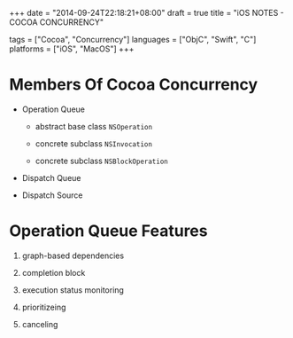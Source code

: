 +++
date        = "2014-09-24T22:18:21+08:00"
draft       = true
title       = "iOS NOTES - COCOA CONCURRENCY"

tags        = ["Cocoa", "Concurrency"]
languages   = ["ObjC", "Swift", "C"]
platforms   = ["iOS", "MacOS"]
+++
# Members Of Cocoa Concurrency

- Operation Queue

    + abstract base class `NSOperation`

    + concrete subclass `NSInvocation`

    + concrete subclass `NSBlockOperation`

- Dispatch Queue

- Dispatch Source

# Operation Queue Features

1. graph-based dependencies

2. completion block

3. execution status monitoring

4. prioritizeing

5. canceling
